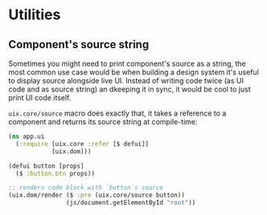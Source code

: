# Utilities

## Component's source string
Sometimes you might need to print component's source as a string, the most common use case would be when building a design system it's useful to display source alongside live UI. Instead of writing code twice (as UI code and as source string) an dkeeping it in sync, it would be cool to just print UI code itself.

`uix.core/source` macro does exactly that, it takes a reference to a component and returns its source string at compile-time:

```clojure
(ns app.ui
  (:require [uix.core :refer [$ defui]]
            [uix.dom]))

(defui button [props]
  ($ :button.btn props))

;; renders code block with `button`s source
(uix.dom/render ($ :pre (uix.core/source button))
                (js/document.getElementById "root"))
```
